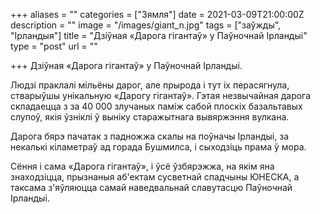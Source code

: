 +++
aliases = ""
categories = ["Зямля"]
date = 2021-03-09T21:00:00Z
description = ""
image = "/images/giant_n.jpg"
tags = ["заўжды", "Ірландыя"]
title = "Дзіўная «Дарога гігантаў» у Паўночнай Ірландыі"
type = "post"
url = ""

+++
Дзіўная «Дарога гігантаў» у Паўночнай Ірландыі.  
  
Людзі праклалі мільёны дарог, але прырода і тут іх перасягнула, стварыўшы унікальную «Дарогу гігантаў». Гэтая незвычайная дарога складаецца з за 40 000 злучаных паміж сабой плоскіх базальтавых слупоў, якія ўзніклі ў выніку старажытнага вывяржэння вулкана.  
  
Дарога бярэ пачатак з падножжа скалы на поўначы Ірландыі, за некалькі кіламетраў ад горада Бушмилса, і сыходзіць прама ў мора.  
  
Сёння і сама «Дарога гігантаў», і ўсё ўзбярэжжа, на якім яна знаходзіцца, прызнаныя аб'ектам сусветнай спадчыны ЮНЕСКА, а таксама з'яўляюцца самай наведвальнай славутасцю Паўночнай Ірландыі.